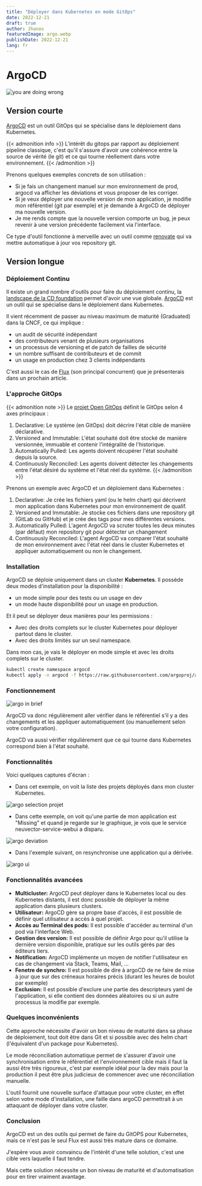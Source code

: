 ```yaml
---
title: "Déployer dans Kubernetes en mode GitOps"
date: 2022-12-21
draft: true
author: Jhanos
featuredImage: argo.webp
publishDate: 2022-12-21
lang: fr
---
```


# ArgoCD

![you are doing wrong](./argowrong.webp)

## Version courte

[ArgoCD](https://argoproj.github.io/) est un outil GitOps qui se spécialise dans le déploiement dans Kubernetes.

{{< admonition info >}}
L'intérêt du gitops par rapport au déploiement pipeline classique, c'est qu'il s'assure d'avoir une cohérence entre la source de vérité (le git) et ce qui tourne réellement dans votre environnement. 
{{< /admonition >}}

Prenons quelques exemples concrets de son utilisation :
- Si je fais un changement manuel sur mon environnement de prod, argocd va afficher les déviations et vous proposer de les corriger.
- Si je veux déployer une nouvelle version de mon application, je modifie mon référentiel (git par exemple) et je demande à ArgoCD de déployer ma nouvelle version.
- Je me rends compte que la nouvelle version comporte un bug, je peux revenir à une version précédente facilement via l'interface.

Ce type d'outil fonctionne à merveille avec un outil comme [renovate](https://github.com/renovatebot/renovate) qui va mettre automatique à jour vos repository git.

## Version longue

### Déploiement Continu

Il existe un grand nombre d'outils pour faire du déploiement continu, la [landscape de la CD foundation](https://landscape.cd.foundation/) permet d'avoir une vue globale.
[ArgoCD](https://argoproj.github.io/) est un outil qui se spécialise dans le déploiement dans Kubernetes.

Il vient récemment de passer au niveau maximum de maturité (Graduated) dans la CNCF, ce qui implique :

- un audit de sécurité indépendant
- des contributeurs venant de plusieurs organisations
- un processus de versioning et de patch de failles de sécurité
- un nombre suffisant de contributeurs et de commit
- un usage en production chez 3 clients indépendants

C'est aussi le cas de [Flux](https://fluxcd.io/) (son principal concurrent) que je présenterais dans un prochain article.

### L'approche GitOps

{{< admonition note >}}
Le [projet Open GitOps](https://opengitops.dev/) définit le GitOps selon 4 axes principaux :

1. Declarative: Le système (en GitOps) doit décrire l'état cible de manière déclarative.
2. Versioned and Immutable: L'état souhaité doit être stocké de manière versionnée, immuable et contenir l'intégralité de l'historique.
3. Automatically Pulled: Les agents doivent récupérer l'état souhaité depuis la source.
4. Continuously Reconciled: Les agents doivent détecter les changements entre l'état désiré du système et l'état réel du système.
   {{< /admonition >}}

Prenons un exemple avec ArgoCD et un déploiement dans Kubernetes :

1. Declarative: Je crée les fichiers yaml (ou le helm chart) qui décrivent mon application dans Kubernetes pour mon environnement de qualif.
2. Versioned and Immutable: Je stocke ces fichiers dans une repository git (GitLab ou GitHub) et je crée des tags pour mes différentes versions.
3. Automatically Pulled: L'agent ArgoCD va scruter toutes les deux minutes (par défaut) mon repository git pour détecter un changement
4. Continuously Reconciled: L'agent ArgoCD va comparer l'état souhaité de mon environnement avec l'état réel dans le cluster Kubernetes et appliquer automatiquement ou non le changement.

### Installation

ArgoCD se déploie uniquement dans un cluster **Kubernetes**.
Il possède deux modes d'installation pour la disponibilité :

- un mode simple pour des tests ou un usage en dev
- un mode haute disponibilité pour un usage en production.

Et il peut se déployer deux manières pour les permissions :

- Avec des droits complets sur le cluster Kubernetes pour déployer partout dans le cluster.
- Avec des droits limités sur un seul namespace.

Dans mon cas, je vais le déployer en mode simple et avec les droits complets sur le cluster.

```bash
kubectl create namespace argocd
kubectl apply -n argocd -f https://raw.githubusercontent.com/argoproj/argo-cd/stable/manifests/install.yaml
```

### Fonctionnement

![argo in brief](./argobrief.webp)

ArgoCD va donc régulièrement aller vérifier dans le référentiel s'il y a des changements et les appliquer automatiquement (ou manuellement selon votre configuration).

ArgoCD va aussi vérifier régulièrement que ce qui tourne dans Kubernetes correspond bien à l'état souhaité.

### Fonctionnalités

Voici quelques captures d'écran :

- Dans cet exemple, on voit la liste des projets déployés dans mon cluster Kubernetes.

![argo selection projet](./argoprojet.webp)

- Dans cette exemple, on voit qu'une partie de mon application est "Missing" et quand je regarde sur le graphique, je vois que le service neuvector-service-webui a disparu.


![argo deviation](./argodeviation.webp)

- Dans l'exemple suivant, on resynchronise une application qui a dérivée.

![argo ui](./argocd-ui.webp)

### Fonctionnalités avancées

- **Multicluster:** ArgoCD peut déployer dans le Kubernetes local ou des Kubernetes distants, il est donc possible de déployer la même application dans plusieurs clusters.
- **Utilisateur:** ArgoCD gère sa propre base d'accès, il est possible de définir quel utilisateur a accès à quel projet.
- **Accès au Terminal des pods:** Il est possible d'accéder au terminal d'un pod via l'interface Web.
- **Gestion des version:** Il est possible de définir Argo pour qu'il utilise la dernière version disponible, pratique sur les outils gérés par des éditeurs tiers.
- **Notification:** ArgoCD implémente un moyen de notifier l'utilisateur en cas de changement via Stack, Teams, Mail, ...
- **Fenetre de synchro:** Il est possible de dire à argoCD de ne faire de mise à jour que sur des créneaux horaires précis (durant les heures de boulot par exemple)
- **Exclusion:** Il est possible d'exclure une partie des descripteurs yaml de l'application, si elle contient des données aléatoires ou si un autre processus la modifie par exemple.

### Quelques inconvénients

Cette approche nécessite d'avoir un bon niveau de maturité dans sa phase de déploiement, tout doit être dans Git et si possible avec des helm chart (l'équivalent d'un package pour Kubernetes).

Le mode réconciliation automatique permet de s'assurer d'avoir une synchronisation entre le référentiel et l'environnement cible mais il faut la aussi être très rigoureux, c'est par exemple idéal pour la dev mais pour la production il peut être plus judicieux de commencer avec une réconciliation manuelle.

L'outil fournit une nouvelle surface d'attaque pour votre cluster, en effet selon votre mode d'installation, une faille dans argoCD permettrait à un attaquant de déployer dans votre cluster.

### Conclusion

ArgoCD est un des outils qui permet de faire du GitOPS pour Kubernetes, mais ce n'est pas le seul Flux est aussi très mature dans ce domaine.

J'espère vous avoir convaincu de l'intérêt d'une telle solution, c'est une cible vers laquelle il faut tendre.

Mais cette solution nécessite un bon niveau de maturité et d'automatisation pour en tirer vraiment avantage.
